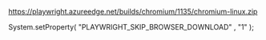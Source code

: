https://playwright.azureedge.net/builds/chromium/1135/chromium-linux.zip


System.setProperty(
"PLAYWRIGHT_SKIP_BROWSER_DOWNLOAD"
,
"1"
);
